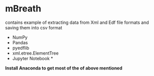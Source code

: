 # mBreath
contains example of extracting data from Xml and Edf file formats and saving them into csv format

* NumPy
* Pandas 
* pyedflib 
* xml.etree.ElementTree
* Jupyter Notebook *

__Install Anaconda to get most of the of above mentioned__
